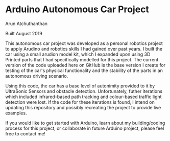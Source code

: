 # Arduino Autonomous Car Project

Arun Atchuthanthan

Built August 2019

This autonomous car project was developed as a personal robotics project to apply Arudino and robotics skills I had gained over past years. I built the car using a small arudion model kit, which I expanded upon using 3D Printed parts that I had specifically modelled for this project. The current version of the code uploaded here on GitHub is the base version I create for testing of the car's physical functionality and the stability of the parts in an autonomous driving scenario.

Using this code, the car has a base level of autonimity provided to it by UltraSonic Sensors and obstacle detection. Unfortunately, futher iterations which included infrared-based path tracking and colour-based traffic light detection were lost. If the code for these iterations is found, I intend on updating this repository and possibly recreating the project to provide live examples.

If you would like to get started with Arduino, learn about my building/coding process for this project, or collaborate in future Arduino project, please feel free to contact me!
